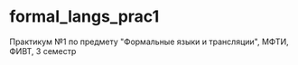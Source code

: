 # formal_langs_prac1
Практикум №1 по предмету "Формальные языки и трансляции", МФТИ, ФИВТ, 3 семестр
